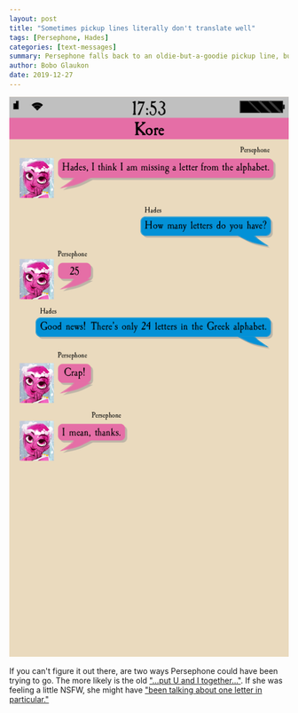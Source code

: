 ```yaml
---
layout: post
title: "Sometimes pickup lines literally don't translate well"
tags: [Persephone, Hades]
categories: [text-messages]
summary: Persephone falls back to an oldie-but-a-goodie pickup line, but it just doesn't work in Olympus
author: Bobo Glaukon
date: 2019-12-27
---
```


![The Greek alphabet is not as long](/assets/img/letters.png)

If you can't figure it out there, are two ways Persephone could have been trying to go. The more likely is the old ["&hellip;put U and I together&hellip;"](https://knowyourmeme.com/photos/1305451-sounds-good-doesnt-work). If she was feeling a little NSFW, she might have ["been talking about one letter in particular."](https://knowyourmeme.com/search?context=images&q=%27I%27ll+give+you+the+D+later%27)


